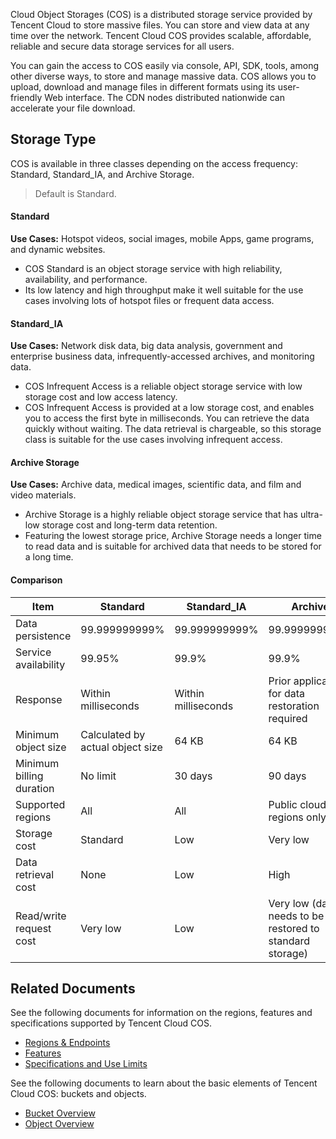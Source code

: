 

Cloud Object Storages (COS) is a distributed storage service provided by Tencent Cloud to store massive files. You can store and view data at any time over the network. Tencent Cloud COS provides scalable, affordable, reliable and secure data storage services for all users.

You can gain the access to COS easily via console, API, SDK, tools, among other diverse ways, to store and manage massive data. COS allows you to upload, download and manage files in different formats using its user-friendly Web interface. The CDN nodes distributed nationwide can accelerate your file download.

## Storage Type

COS is available in three classes depending on the access frequency: Standard, Standard_IA, and Archive Storage.

>Default is Standard.

#### Standard

**Use Cases:** Hotspot videos, social images, mobile Apps, game programs, and dynamic websites.

- COS Standard is an object storage service with high reliability, availability, and performance.
- Its low latency and high throughput make it well suitable for the use cases involving lots of hotspot files or frequent data access.



#### Standard_IA

**Use Cases:** Network disk data, big data analysis, government and enterprise business data, infrequently-accessed archives, and monitoring data.
- COS Infrequent Access is a reliable object storage service with low storage cost and low access latency.
- COS Infrequent Access is provided at a low storage cost, and enables you to access the first byte in milliseconds. You can retrieve the data quickly without waiting. The data retrieval is chargeable, so this storage class is suitable for the use cases involving infrequent access.



#### Archive Storage

**Use Cases:** Archive data, medical images, scientific data, and film and video materials.

- Archive Storage is a highly reliable object storage service that has ultra-low storage cost and long-term data retention.
- Featuring the lowest storage price, Archive Storage needs a longer time to read data and is suitable for archived data that needs to be stored for a long time.



#### Comparison

| Item                     | Standard                         | Standard_IA         | Archive                                                  |
| ------------------------ | -------------------------------- | ------------------- | -------------------------------------------------------- |
| Data persistence         | 99.999999999%                    | 99.999999999%       | 99.999999999%                                            |
| Service availability     | 99.95%                           | 99.9%               | 99.9%                                                    |
| Response                 | Within milliseconds              | Within milliseconds | Prior application for data restoration required          |
| Minimum object size      | Calculated by actual object size | 64 KB               | 64 KB                                                    |
| Minimum billing duration | No limit                         | 30 days             | 90 days                                                  |
| Supported regions        | All                              | All                 | Public cloud regions only                                |
| Storage cost             | Standard                         | Low                 | Very low                                                 |
| Data retrieval cost      | None                             | Low                 | High                                                     |
| Read/write request cost  | Very low                         | Low                 | Very low (data needs to be restored to standard storage) |

## Related Documents
See the following documents for information on the regions, features and specifications supported by Tencent Cloud COS.
- [Regions & Endpoints](http://intl.cloud.tencent.com/document/product/436/6224)
- [Features](http://intl.cloud.tencent.com/document/product/436/8186)
- [Specifications and Use Limits](http://intl.cloud.tencent.com/document/product/436/14518)

See the following documents to learn about the basic elements of Tencent Cloud COS: buckets and objects.
- [Bucket Overview](http://intl.cloud.tencent.com/document/product/436/13312)
- [Object Overview](http://intl.cloud.tencent.com/document/product/436/13324)

